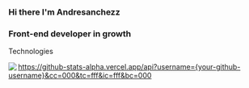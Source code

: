### Hi there I'm Andresanchezz
### Front-end developer in growth

Technologies 



<img align="left" src="https://github-readme-stats.vercel.app/api?username=andresanchezz&show_icons=true&theme=" />

https://github-stats-alpha.vercel.app/api?username={your-github-username}&cc=000&tc=fff&ic=fff&bc=000


